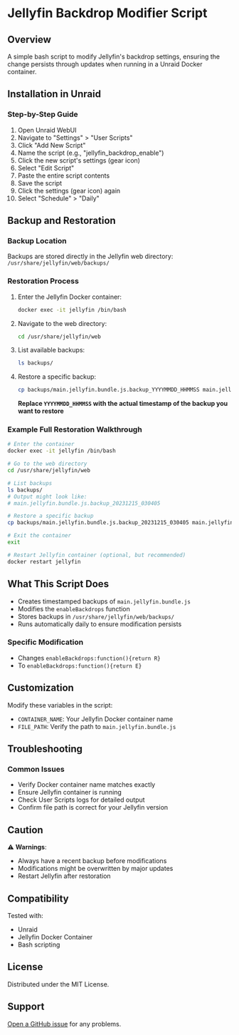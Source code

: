 # Jellyfin Backdrop Modifier Script

## Overview

A simple bash script to modify Jellyfin's backdrop settings, ensuring the change persists through updates when running in a Unraid Docker container.

## Installation in Unraid

### Step-by-Step Guide

1. Open Unraid WebUI
2. Navigate to "Settings" > "User Scripts"
3. Click "Add New Script"
4. Name the script (e.g., "jellyfin_backdrop_enable")
5. Click the new script's settings (gear icon)
6. Select "Edit Script"
7. Paste the entire script contents
8. Save the script
9. Click the settings (gear icon) again
10. Select "Schedule" > "Daily"

## Backup and Restoration

### Backup Location
Backups are stored directly in the Jellyfin web directory:
`/usr/share/jellyfin/web/backups/`

### Restoration Process

1. Enter the Jellyfin Docker container:
   ```bash
   docker exec -it jellyfin /bin/bash
   ```

2. Navigate to the web directory:
   ```bash
   cd /usr/share/jellyfin/web
   ```

3. List available backups:
   ```bash
   ls backups/
   ```

4. Restore a specific backup:
   ```bash
   cp backups/main.jellyfin.bundle.js.backup_YYYYMMDD_HHMMSS main.jellyfin.bundle.js
   ```

   **Replace `YYYYMMDD_HHMMSS` with the actual timestamp of the backup you want to restore**

### Example Full Restoration Walkthrough
```bash
# Enter the container
docker exec -it jellyfin /bin/bash

# Go to the web directory
cd /usr/share/jellyfin/web

# List backups
ls backups/
# Output might look like:
# main.jellyfin.bundle.js.backup_20231215_030405

# Restore a specific backup
cp backups/main.jellyfin.bundle.js.backup_20231215_030405 main.jellyfin.bundle.js

# Exit the container
exit

# Restart Jellyfin container (optional, but recommended)
docker restart jellyfin
```

## What This Script Does

- Creates timestamped backups of `main.jellyfin.bundle.js`
- Modifies the `enableBackdrops` function
- Stores backups in `/usr/share/jellyfin/web/backups/`
- Runs automatically daily to ensure modification persists

### Specific Modification
- Changes `enableBackdrops:function(){return R}` 
- To `enableBackdrops:function(){return E}`

## Customization

Modify these variables in the script:
- `CONTAINER_NAME`: Your Jellyfin Docker container name
- `FILE_PATH`: Verify the path to `main.jellyfin.bundle.js`

## Troubleshooting

### Common Issues
- Verify Docker container name matches exactly
- Ensure Jellyfin container is running
- Check User Scripts logs for detailed output
- Confirm file path is correct for your Jellyfin version

## Caution

⚠️ **Warnings**: 
- Always have a recent backup before modifications
- Modifications might be overwritten by major updates
- Restart Jellyfin after restoration

## Compatibility

Tested with:
- Unraid
- Jellyfin Docker Container
- Bash scripting

## License

Distributed under the MIT License.

## Support

[Open a GitHub issue](https://github.com/yourusername/jellyfin-backdrop-modifier/issues) for any problems.
